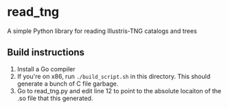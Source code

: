 # read_tng
A simple Python library for reading Illustris-TNG catalogs and trees

## Build instructions

1. Install a Go compiler
2. If you're on x86, run `./build_script.sh` in this directory. This should generate a bunch of C file garbage.
3. Go to read_tng.py and edit line 12 to point to the absolute locaiton of the .so file that this generated.
